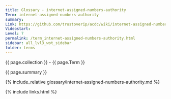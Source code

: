 ```yaml
---
title: Glossary - internet-assigned-numbers-authority
Term: internet-assigned-numbers-authority
summary: 
Link: https://github.com/trustoverip/acdc/wiki/internet-assigned-numbers-authority.md
Videostart: 
Level: 7
permalink: /term_internet-assigned-numbers-authority.html
sidebar: all_lvl3_wot_sidebar
folder: terms
---
```


{{ page.collection }} - {{ page.Term }}

   {{ page.summary }}

{% include_relative glossary/internet-assigned-numbers-authority.md %}

 {% include links.html %} 
